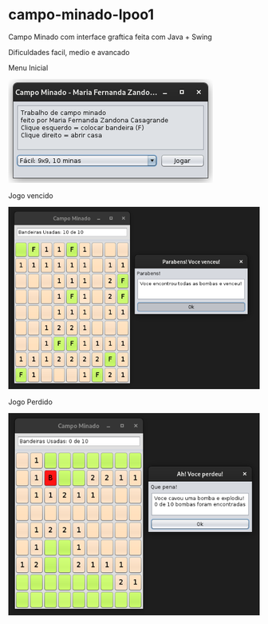 # campo-minado-lpoo1
Campo Minado com interface graftica feita com Java + Swing

Dificuldades facil, medio e avancado

Menu Inicial

![menu inicial de selecao de dificuldade](README/inicial.png)

Jogo vencido

![Campo minado com todas as bombas sinalizadas](README/ganhou.png) 

Jogo Perdido

![Campo minado com uma bomba aberta](README/perdeu.png) 
